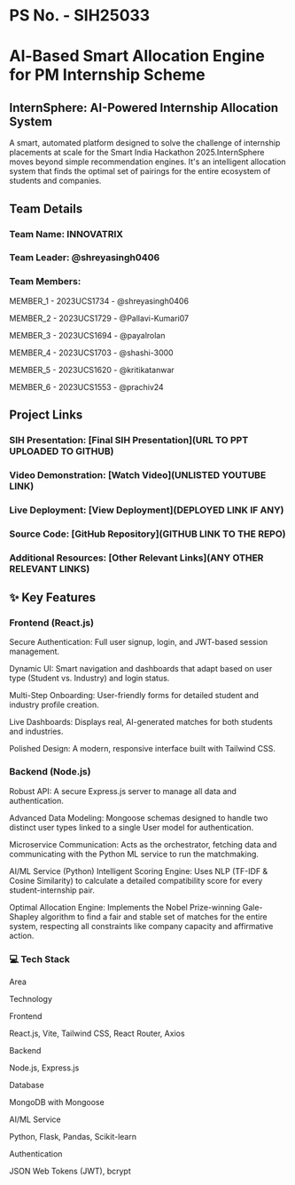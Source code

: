 # PS No. - SIH25033
# Al-Based Smart Allocation Engine for PM Internship Scheme

## InternSphere: AI-Powered Internship Allocation System
A smart, automated platform designed to solve the challenge of internship placements at scale for the Smart India Hackathon 2025.InternSphere moves beyond simple recommendation engines. It's an intelligent allocation system that finds the optimal set of pairings for the entire ecosystem of students and companies.


## Team Details

### Team Name: INNOVATRIX

### Team Leader: @shreyasingh0406 

### Team Members:

MEMBER_1 - 2023UCS1734 - @shreyasingh0406

MEMBER_2 - 2023UCS1729 - @Pallavi-Kumari07

MEMBER_3 - 2023UCS1694 - @payalrolan

MEMBER_4 - 2023UCS1703 - @shashi-3000

MEMBER_5 - 2023UCS1620 - @kritikatanwar

MEMBER_6 - 2023UCS1553 - @prachiv24

## Project Links
### SIH Presentation: [Final SIH Presentation](URL TO PPT UPLOADED TO GITHUB)
### Video Demonstration: [Watch Video](UNLISTED YOUTUBE LINK)
### Live Deployment: [View Deployment](DEPLOYED LINK IF ANY)
### Source Code: [GitHub Repository](GITHUB LINK TO THE REPO)
### Additional Resources: [Other Relevant Links](ANY OTHER RELEVANT LINKS)



## ✨ Key Features

### Frontend (React.js)
Secure Authentication: Full user signup, login, and JWT-based session management.

Dynamic UI: Smart navigation and dashboards that adapt based on user type (Student vs. Industry) and login status.

Multi-Step Onboarding: User-friendly forms for detailed student and industry profile creation.

Live Dashboards: Displays real, AI-generated matches for both students and industries.

Polished Design: A modern, responsive interface built with Tailwind CSS.

### Backend (Node.js)
Robust API: A secure Express.js server to manage all data and authentication.

Advanced Data Modeling: Mongoose schemas designed to handle two distinct user types linked to a single User model for authentication.

Microservice Communication: Acts as the orchestrator, fetching data and communicating with the Python ML service to run the matchmaking.

AI/ML Service (Python)
Intelligent Scoring Engine: Uses NLP (TF-IDF & Cosine Similarity) to calculate a detailed compatibility score for every student-internship pair.

Optimal Allocation Engine: Implements the Nobel Prize-winning Gale-Shapley algorithm to find a fair and stable set of matches for the entire system, respecting all constraints like company capacity and affirmative action.

### 💻 Tech Stack
Area

Technology

Frontend

React.js, Vite, Tailwind CSS, React Router, Axios

Backend

Node.js, Express.js

Database

MongoDB with Mongoose

AI/ML Service

Python, Flask, Pandas, Scikit-learn

Authentication

JSON Web Tokens (JWT), bcrypt